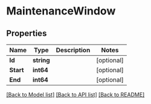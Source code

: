 # MaintenanceWindow

## Properties

Name | Type | Description | Notes
------------ | ------------- | ------------- | -------------
**Id** | **string** |  | [optional] 
**Start** | **int64** |  | [optional] 
**End** | **int64** |  | [optional] 

[[Back to Model list]](../README.md#documentation-for-models) [[Back to API list]](../README.md#documentation-for-api-endpoints) [[Back to README]](../README.md)


